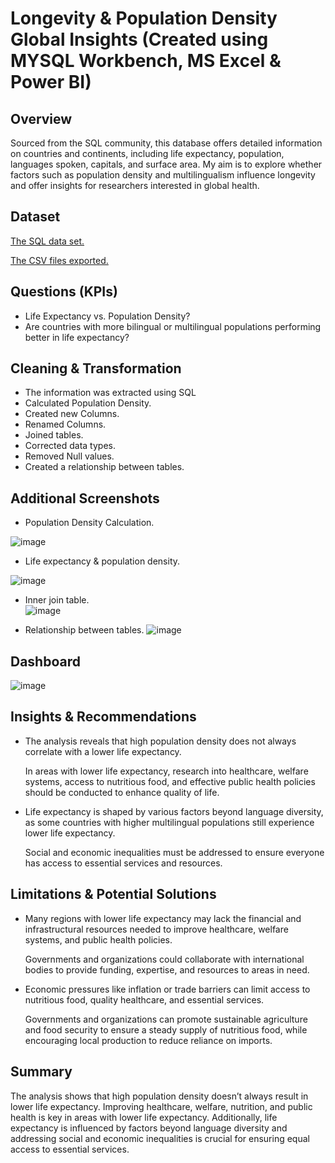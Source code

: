 # Longevity & Population Density Global Insights (Created using MYSQL Workbench, MS Excel & Power BI)

## Overview
Sourced from the SQL community, this database offers detailed information on countries and continents, including life expectancy, population, languages spoken, capitals, and surface area. My aim is to explore whether factors such as population density and multilingualism influence longevity and offer insights for researchers interested in global health.

## Dataset
<a href="https://github.com/JJAnalytics/Longevity-Population-Density-Global-Insights-/blob/main/sakila-data.sql">The SQL data set.</a>

<a href="https://github.com/JJAnalytics/Longevity-Population-Density-Global-Insights-/blob/main/Extracted%20Tables.xlsx">The CSV files exported.</a> 


## Questions (KPIs)
-	Life Expectancy vs. Population Density?
-	Are countries with more bilingual or multilingual populations performing better in life expectancy?

## Cleaning & Transformation
-	The information was extracted using SQL
-	Calculated Population Density.
-	Created new Columns.
-	Renamed Columns.
-	Joined tables.
-	Corrected data types.
-	Removed Null values.
-	Created a relationship between tables.

## Additional Screenshots
- Population Density Calculation.

![image](https://github.com/user-attachments/assets/1040114d-2b8f-463f-b209-79d5405efa26)

- Life expectancy & population density.

![image](https://github.com/user-attachments/assets/c80fd37c-ec57-4dcf-ae15-0d221865d110)

- Inner join table.  
![image](https://github.com/user-attachments/assets/0ebfeb53-b7af-4f98-b7f6-ecffe2e053c8)

- Relationship between tables.
![image](https://github.com/user-attachments/assets/84472444-1752-43cf-9e33-3c188e5ac12a)
  

## Dashboard
![image](https://github.com/user-attachments/assets/a27571ab-776e-477b-83ed-00e8d52cb780)


## Insights & Recommendations
- The analysis reveals that high population density does not always correlate with a lower life expectancy.

  In areas with lower life expectancy, research into healthcare, welfare systems, access to nutritious food, and effective 
  public health policies should be conducted to enhance quality of life.

- Life expectancy is shaped by various factors beyond language diversity, as some countries with higher multilingual populations still experience lower life expectancy.

  Social and economic inequalities must be addressed to ensure everyone has access to essential services and resources.

## Limitations & Potential Solutions
- Many regions with lower life expectancy may lack the financial and infrastructural resources needed to improve healthcare, welfare systems, and public health policies.

  Governments and organizations could collaborate with international bodies to provide funding, expertise, and resources to 
  areas in need.

- Economic pressures like inflation or trade barriers can limit access to nutritious food, quality healthcare, and essential services.

  Governments and organizations can promote sustainable agriculture and food security to ensure a steady supply of 
  nutritious food, while encouraging local production to reduce reliance on imports.

## Summary
The analysis shows that high population density doesn’t always result in lower life expectancy. Improving healthcare, welfare, nutrition, and public health is key in areas with lower life expectancy. Additionally, life expectancy is influenced by factors beyond language diversity and addressing social and economic inequalities is crucial for ensuring equal access to essential services.


